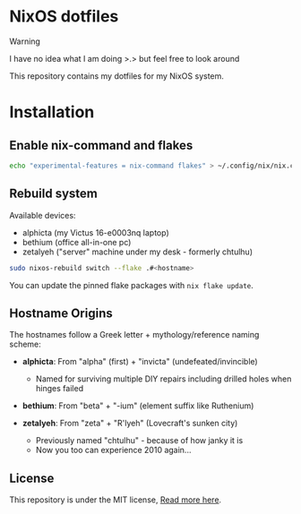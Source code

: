 # NixOS dotfiles
> [!WARNING]
> I have no idea what I am doing >.> but feel free to look around

This repository contains my dotfiles for my NixOS system.

# Installation

## Enable nix-command and flakes
```bash
echo "experimental-features = nix-command flakes" > ~/.config/nix/nix.conf
```

## Rebuild system
Available devices:
- alphicta (my Victus 16-e0003nq laptop)
- bethium (office all-in-one pc)
- zetalyeh ("server" machine under my desk - formerly chtulhu)

```bash
sudo nixos-rebuild switch --flake .#<hostname>
``` 

You can update the pinned flake packages with `nix flake update`. 

## Hostname Origins
The hostnames follow a Greek letter + mythology/reference naming scheme:

- **alphicta**: From "alpha" (first) + "invicta" (undefeated/invincible)
  - Named for surviving multiple DIY repairs including drilled holes when hinges failed 

- **bethium**: From "beta" + "-ium" (element suffix like Ruthenium)

- **zetalyeh**: From "zeta" + "R'lyeh" (Lovecraft's sunken city)
  - Previously named "chtulhu" - because of how janky it is
  - Now you too can experience 2010 again... 

## License 

This repository is under the MIT license, [Read more here](./LICENSE).